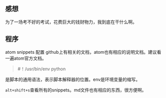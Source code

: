 ## 感想

为了一场考不好的考试，花费巨大的钱财物力，我到底在干什么啊。

## 程序

atom snippets 配置
github上有相关的文档，atom也有相应的说明文档。建议看一遍atom官方文档。

> #！/usr/bin/env python

是脚本的通用语法，表示脚本解释器的位置。env是环境变量的缩写。

```alt+shift+s```查看所有的snippets。md文件也有相应的东西，很方便啊。
